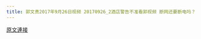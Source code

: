 ```yaml
---
title: 郭文贵2017年9月26日视频 20170926_2酒店警告不准看郭视频 断网还要断电吗？
---
```


[原文連接](https://gnews.org/ThreadView/53483592)


